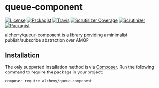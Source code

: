 # queue-component

[![License](https://img.shields.io/packagist/l/alchemy/queue-component.svg?style=flat-square)](https://github.com/alchemy-fr/queue-component/LICENSE)
[![Packagist](https://img.shields.io/packagist/v/alchemy/queue-component.svg?style=flat-square)](https://packagist.org/packages/alchemy/queue-component)
[![Travis](https://img.shields.io/travis/alchemy-fr/queue-component.svg?style=flat-square)](https://travis-ci.org/alchemy-fr/queue-component)
[![Scrutinizer Coverage](https://img.shields.io/scrutinizer/coverage/g/alchemy-fr/queue-component.svg?style=flat-square)](https://scrutinizer-ci.com/g/alchemy-fr/queue-component/?branch=master)
[![Scrutinizer](https://img.shields.io/scrutinizer/g/alchemy-fr/queue-component.svg?style=flat-square)](https://scrutinizer-ci.com/g/alchemy-fr/queue-component/)
[![Packagist](https://img.shields.io/packagist/dt/alchemy/queue-component.svg?style=flat-square)](https://packagist.org/packages/alchemy/queue-component/stats)

alchemy/queue-component is a library providing a minimalist publish/subscribe abstraction over AMQP

## Installation

The only supported installation method is via [Composer](https://getcomposer.org). Run the following command to require 
the package in your project:

```
composer require alchemy/queue-component
```
